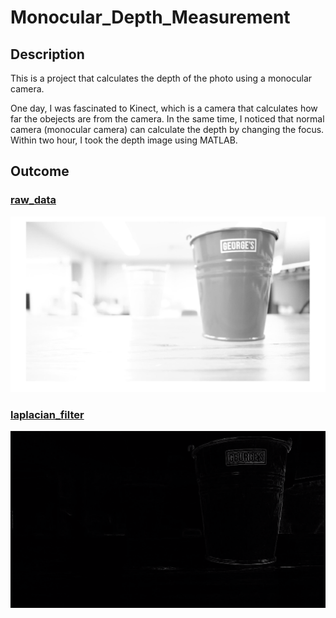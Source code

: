 # Monocular_Depth_Measurement
## Description

This is a project that calculates the depth of the photo using a monocular camera.

One day, I was fascinated to Kinect, which is a camera that calculates how far the obejects are from the camera. In the same time, I noticed that normal camera (monocular camera) can calculate the depth by changing the focus. Within two hour, I took the depth image using MATLAB.

## Outcome
### [raw_data](https://github.com/Masumi-M/Monocular_Depth_Measurement/blob/master/raw_data.mov)
<img src="./sampleImg_raw.png">

### [laplacian_filter](https://github.com/Masumi-M/Monocular_Depth_Measurement/blob/master/laplacian_filter.mov)
<img src="./sampleImg_depth.png">
